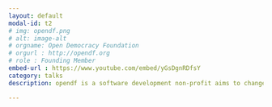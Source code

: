 ```yaml
---
layout: default
modal-id: t2
# img: opendf.png
# alt: image-alt
# orgname: Open Democracy Foundation
# orgurl : http://opendf.org
# role : Founding Member
embed-url : https://www.youtube.com/embed/yGsDgnRDfsY
category: talks
description: opendf is a software development non-profit aims to change the way governments around the world interact with their citizens.

---
```

